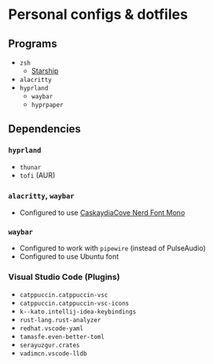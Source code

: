 # Personal configs & dotfiles

## Programs

- `zsh`
  - [Starship](https://starship.rs/)
- `alacritty`
- `hyprland`
  - `waybar`
  - `hyprpaper`

## Dependencies

### `hyprland`
- `thunar`
- `tofi` (AUR)

### `alacritty`, `waybar`
- Configured to use [CaskaydiaCove Nerd Font Mono](https://www.nerdfonts.com/font-downloads)

### `waybar`
- Configured to work with `pipewire` (instead of PulseAudio)
- Configured to use Ubuntu font

### Visual Studio Code (Plugins)
- `catppuccin.catppuccin-vsc`
- `catppuccin.catppuccin-vsc-icons`
- `k--kato.intellij-idea-keybindings`
- `rust-lang.rust-analyzer`
- `redhat.vscode-yaml`
- `tamasfe.even-better-toml`
- `serayuzgur.crates`
- `vadimcn.vscode-lldb`
